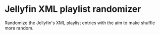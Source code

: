 # Jellyfin XML playlist randomizer

Randomize the Jellyfin's XML playlist entries with the aim to make shuffle more random.
